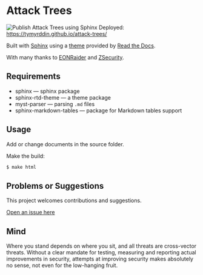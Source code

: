 # Attack Trees

![Publish Attack Trees using Sphinx](https://github.com/tymyrddin/attack-trees/workflows/Publish%20Attack%20Trees%20using%20Sphinx/badge.svg?branch=main)
 Deployed: https://tymyrddin.github.io/attack-trees/

Built with [Sphinx](https://www.sphinx-doc.org) using a [theme](https://github.com/readthedocs/sphinx_rtd_theme) provided
by [Read the Docs](https://readthedocs.org/).

With many thanks to [EONRaider](https://github.com/EONRaider) and [ZSecurity](https://zsecurity.org/).

## Requirements

* sphinx — sphinx package
* sphinx-rtd-theme — a theme package
* myst-parser — parsing `.md` files
* sphinx-markdown-tables — package for Markdown tables support

## Usage

Add or change documents in the source folder.

Make the build:
```bash
$ make html
```

## Problems or Suggestions

This project welcomes contributions and suggestions. 

[Open an issue here](https://github.com/tymyrddin/attack-trees/issues)

## Mind
Where you stand depends on where you sit, and all threats are cross-vector threats. Without a clear mandate for testing, measuring and reporting actual improvements in security, attempts at improving security makes absolutely no sense, not even for the low-hanging fruit.  
